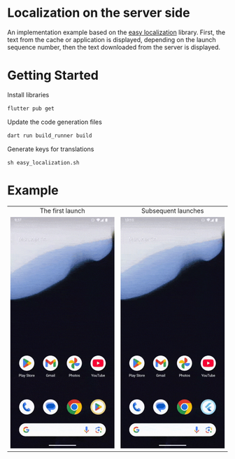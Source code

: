 # Localization on the server side

An implementation example based on the [easy localization](https://pub.dev/packages/easy_localization) library. First, the text from the cache or application is displayed, depending on the launch sequence number, then the text downloaded from the server is displayed.

# Getting Started

Install libraries
```bash
flutter pub get
```

Update the code generation files
```bash
dart run build_runner build
```

Generate keys for translations
```shell
sh easy_localization.sh
```

# Example
<table >
    <tr align="center">
        <td>The first launch</td>
        <td>Subsequent launches</td>
    </tr>
    <tr>
        <td width="50%"><img src="https://github.com/KonstantenKomkov/server_side_localization/blob/master/assets/first_start.gif"></td>
        <td width="50%"><img src="https://github.com/KonstantenKomkov/server_side_localization/blob/master/assets/second_start.gif"></td>
    </tr>
</table>